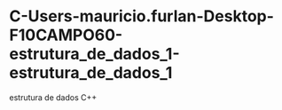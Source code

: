 # C-Users-mauricio.furlan-Desktop-F10CAMPO60-estrutura_de_dados_1-estrutura_de_dados_1
estrutura de dados  C++
